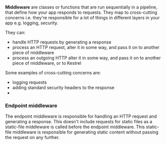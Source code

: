 **Middleware** are classes or functions that are run sequentially in a pipeline, that define how your app responds to requests. They map to cross-cutting concerns i.e. they're responsible for a lot of things in different layers in your app e.g. logging, security.

They can:
- handle HTTP requests by generating a response
- process an HTTP request, alter it in some way, and pass it on to another piece of middleware
- process an outgoing HTTP alter it in some way, and pass it on to another piece of middleware, or to Kestrel

Some examples of cross-cutting concerns are:
- logging requests
- adding standard security headers to the response
- 

### Endpoint middleware
The endpoint middleware is responsible for handling an HTTP request and generating a response. This doesn't include requests for static files as a static-file middleware is called before the endpoint middleware. This static-file middleware is responsible for generating static content without passing the request on any further.